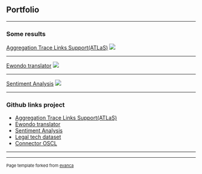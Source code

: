 ## Portfolio

---

### Some results

[Aggregation Trace Links Support(ATLaS)](/sample_page)
<img src="images/dummy_thumbnail.jpg?raw=true"/>

---
[Ewondo translator](/pdf/sample_presentation.pdf)
<img src="images/dummy_thumbnail.jpg?raw=true"/>

---
[Sentiment Analysis](http://example.com/)
<img src="images/dummy_thumbnail.jpg?raw=true"/>

---

### Github links project

- [Aggregation Trace Links Support(ATLaS)](https://github.com/eleffa/ATLaS)
- [Ewondo translator](http://example.com/)
- [Sentiment Analysis](http://example.com/)
- [Legal tech dataset](https://github.com/eleffa/NLP-for-lawyer)
- [Connector OSCL](https://github.com/eleffa/connector_oslc)

---




---
<p style="font-size:11px">Page template forked from <a href="https://github.com/evanca/quick-portfolio">evanca</a></p>
<!-- Remove above link if you don't want to attibute -->
